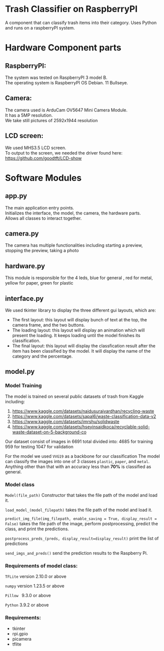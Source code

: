 # Trash Classifier on RaspberryPI  
A component that can classify trash items into their category. Uses Python and runs on a raspberryPI system. 

# Hardware Component parts
## RaspberryPI:
The system was tested on RaspberryPI 3 model B.  
The operating system is RaspberryPI OS Debian. 11 Bullseye.   

## Camera:
The camera used is ArduCam OV5647 Mini Camera Module.  
It has a 5MP resolution.   
We take still pictures of 2592x1944 resolution  

## LCD screen:  
We used MHS3.5 LCD screen.   
To output to the screen, we needed the driver found here: https://github.com/goodtft/LCD-show
 
# Software Modules

## app.py
The main application entry points.  
Initializes the interface, the model, the camera, the hardware parts.  
Allows all classes to interact together.  

## camera.py
The camera has multiple functionalities including starting a preview, stopping the preview, taking a photo

## hardware.py 
This module is responsible for the 4 leds, blue for general , red for metal, yellow for paper, green for plastic

## interface.py

We used tkinter library to display the three different gui layouts, which are:

- The first layout: this layout will display bunch of text at the top, the camera frame, and the two buttons.
- The loading layout: this layout will display an animation which will present the loading. It keeps loading until 
  the model finishes its classification.
- The final layout: this layout will display the classfication result after the item has been classified by the model.
  It will display the name of the category and the percentage.

## model.py

### Model Training

The model is trained on several public datasets of trash from Kaggle including:
1. https://www.kaggle.com/datasets/naidusurajvardhan/recycling-waste
2. https://www.kaggle.com/datasets/sapal6/waste-classification-data-v2
3. https://www.kaggle.com/datasets/imrshu/solidwaste
4. https://www.kaggle.com/datasets/hseyinsaidkoca/recyclable-solid-waste-dataset-on-5-background-co


Our dataset consist of images in 6691 total divided into:
4685 for training 
959  for testing
1047 for validation

For the model we used `VVG19` as a backbone for our classification
The model can classify the images into one of 3 classes `plastic`, `paper`, and `metal`. 
Anything other than that with an accuracy less than **70%** is classified as general.

### Model class
`Model(file_path)` Constructor that takes the file path of the model and load it.

`load_model_(model_filepath)` takes the file path of the model and load it.

`predict_img_file(img_filepath, enable_saving = True, display_result = False)` takes the file path of the image, perform postprocessing, predict the class, and print the predictions.

`postprocess_preds_(preds, display_result=display_result)` print the list of predictions

`send_imgs_and_preds()` send the prediction results to the Raspberry Pi.

### Requirements of model class:
`TFLite` version 2.10.0 or above

`numpy` version 1.23.5 or above

`Pillow ` 9.3.0 or above

`Python` 3.9.2 or above



### Requirements:
- tkinter
- rpi.gpio
- picamera
- tflite
